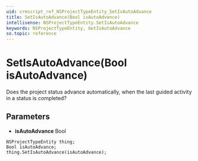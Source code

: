 ```yaml
---
uid: crmscript_ref_NSProjectTypeEntity_SetIsAutoAdvance
title: SetIsAutoAdvance(Bool isAutoAdvance)
intellisense: NSProjectTypeEntity.SetIsAutoAdvance
keywords: NSProjectTypeEntity, GetIsAutoAdvance
so.topic: reference
---
```


# SetIsAutoAdvance(Bool isAutoAdvance)

Does the project status advance automatically, when the last guided activity in a status is completed?

## Parameters

* **isAutoAdvance** Bool

```crmscript
NSProjectTypeEntity thing;
Bool isAutoAdvance;
thing.SetIsAutoAdvance(isAutoAdvance);
```


